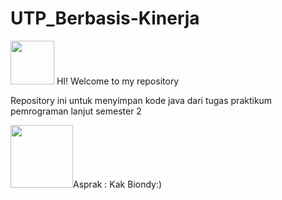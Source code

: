 # UTP_Berbasis-Kinerja

<img src="https://user-images.githubusercontent.com/103413005/174446322-279f927c-86d1-4c30-845f-a96d8102771b.gif" width="70" height="70">
HI! Welcome to my repository

Repository ini untuk menyimpan kode java dari tugas praktikum pemrograman lanjut semester 2

<img src="https://user-images.githubusercontent.com/103413005/174446595-46a2b835-3bb4-4c2f-a6ab-7f79df162329.gif" width="100">Asprak : Kak Biondy:) 
